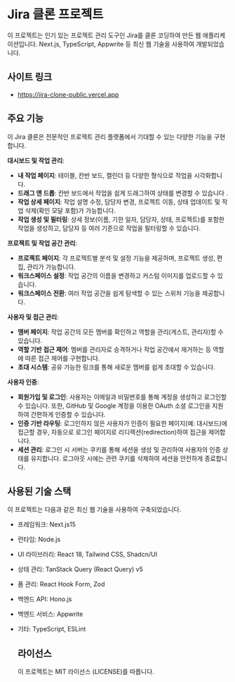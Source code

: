 # Jira 클론 프로젝트

이 프로젝트는 인기 있는 프로젝트 관리 도구인 Jira를 클론 코딩하여 만든 웹 애플리케이션입니다. 
Next.js, TypeScript, Appwrite 등 최신 웹 기술을 사용하여 개발되었습니다.

## 사이트 링크
- https://jira-clone-public.vercel.app


## 주요 기능

이 Jira 클론은 전문적인 프로젝트 관리 플랫폼에서 기대할 수 있는 다양한 기능을 구현합니다.

**대시보드 및 작업 관리**:
- **내 작업 페이지**: 테이블, 칸반 보드, 캘린더 등 다양한 형식으로 작업을 시각화합니다.
- **드래그 앤 드롭**: 칸반 보드에서 작업을 쉽게 드래그하여 상태를 변경할 수 있습니다 .
- **작업 상세 페이지**: 작업 설명 수정, 담당자 변경, 프로젝트 이동, 상태 업데이트 및 작업 삭제(확인 모달 포함)가 가능합니다.
- **작업 생성 및 필터링**: 상세 정보(이름, 기한 일자, 담당자, 상태, 프로젝트)를 포함한 작업을 생성하고, 담당자 등 여러 기준으로 작업을 필터링할 수 있습니다.

**프로젝트 및 작업 공간 관리**:
- **프로젝트 페이지**: 각 프로젝트별 분석 및 설정 기능을 제공하며, 프로젝트 생성, 편집, 관리가 가능합니다.
- **워크스페이스 설정**: 작업 공간의 이름을 변경하고 커스텀 이미지를 업로드할 수 있습니다.
- **워크스페이스 전환**: 여러 작업 공간을 쉽게 탐색할 수 있는 스위처 기능을 제공합니다.

**사용자 및 접근 관리**:
- **멤버 페이지**: 작업 공간의 모든 멤버를 확인하고 역할을 관리(게스트, 관리자)할 수 있습니다.
- **역할 기반 접근 제어**: 멤버를 관리자로 승격하거나 작업 공간에서 제거하는 등 역할에 따른 접근 제어를 구현합니다.
- **초대 시스템**: 공유 가능한 링크를 통해 새로운 멤버를 쉽게 초대할 수 있습니다.

**사용자 인증**:
- **회원가입 및 로그인**: 사용자는 이메일과 비밀번호를 통해 계정을 생성하고 로그인할 수 있습니다. 
또한, GitHub 및 Google 계정을 이용한 OAuth 소셜 로그인을 지원하여 간편하게 인증할 수 있습니다.
- **인증 기반 라우팅**: 로그인하지 않은 사용자가 인증이 필요한 페이지(예: 대시보드)에 접근할 경우, 자동으로 로그인 페이지로 리디렉션(redirection)하여 접근을 제어합니다.
- **세션 관리**: 로그인 시 서버는 쿠키를 통해 세션을 생성 및 관리하여 사용자의 인증 상태를 유지합니다. 
로그아웃 시에는 관련 쿠키를 삭제하여 세션을 안전하게 종료합니다.

## 사용된 기술 스택

이 프로젝트는 다음과 같은 최신 웹 기술을 사용하여 구축되었습니다.

- 프레임워크: Next.js15
- 런타임: Node.js
- UI 라이브러리: React 18, Tailwind CSS, Shadcn/UI
- 상태 관리: TanStack Query (React Query) v5
- 폼 관리: React Hook Form, Zod
- 백엔드 API: Hono.js
- 백엔드 서비스: Appwrite
- 기타: TypeScript, ESLint

  ## 라이선스

  이 프로젝트는 MIT 라이선스 (LICENSE)를 따릅니다.